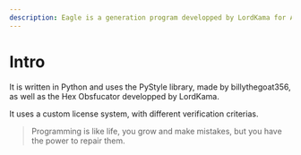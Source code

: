 ```yaml
---
description: Eagle is a generation program developped by LordKama for AtomServices Co.
---
```


# Intro

It is written in Python and uses the PyStyle library, made by billythegoat356, as well as the Hex Obsfucator developped by LordKama.

It uses a custom license system, with different verification criterias.

> Programming is like life, you grow and make mistakes, but you have the power to repair them.
>
>
